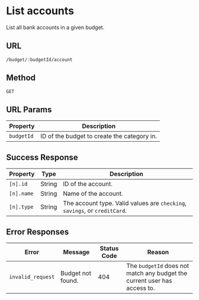 # List accounts

List all bank accounts in a given budget.

## URL

`/budget/:budgetId/account`

## Method

`GET`

## URL Params

| Property   | Description                                 |
| ---------- | ------------------------------------------- |
| `budgetId` | ID of the budget to create the category in. |

## Success Response

| Property   | Type   | Description                                                                |
| ---------- | ------ | -------------------------------------------------------------------------- |
| `[n].id`   | String | ID of the account.                                                         |
| `[n].name` | String | Name of the account.                                                       |
| `[n].type` | String | The account type. Valid values are `checking`, `savings`, or `creditCard`. |

## Error Responses

| Error             | Message           | Status Code | Reason                                                                   |
| ----------------- | ----------------- | ----------- | ------------------------------------------------------------------------ |
| `invalid_request` | Budget not found. | 404         | The `budgetId` does not match any budget the current user has access to. |
